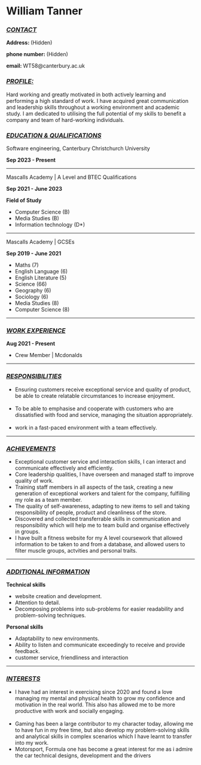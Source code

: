 <html><head><meta http-equiv="Content-Type" content="text/html; charset=windows-1252">
<link rel="stylesheet" href="./HTMLcv_files/cv.css">
</head>

<body>
<div class="font">
<div class="name">
<h1><b> William Tanner </b></h1>
</div>


<div class="CONTACT">
<div class="background">

 <h3> <b> <i> <u> CONTACT </u> </i> </b> </h3>
 </div>
  <p> <b> Address: </b> (Hidden) </p>
 <p> <b> phone number: </b> (Hidden) </p>
 <p> <b> email: </b> WT58@canterbury.ac.uk </p>

</div>
<div class="profile">
<div class="background">
<h3> <b> <i> <u> PROFILE: </u></i></b></h3>
</div>
<p> Hard working and greatly motivated in both actively learning and performing a high standard of work.  I have acquired great communication
 and leadership skills throughout a working environment and academic study.
 I am dedicated to utilising the full potential of my skills to benefit
 a company and team of hard-working individuals.</p></div>
 
 <div class="Education">
 <div class="background">
 <h3> <b> <i><u> EDUCATION &amp; QUALIFICATIONS</u> </i> </b> </h3>
 </div>
 <p> Software engineering, Canterbury Christchurch University </p>
 </div>
 <div class="right" style="top: 375px;">
 <p> <b> Sep 2023 - Present </b> </p>
 </div>
 <hr>
 <p> Mascalls Academy | A Level and BTEC Qualifications </p>
 <div class="right" style="top:530px;">
 <p> <b> Sep 2021 - June 2023 </b> </p>
 </div>

 <p> <b> Field of Study </b> </p>
 <ul> 
 <li> Computer Science (B) </li>
 <li> Media Studies (B) </li>
 <li> Information technology (D*) </li>
 </ul>
 <hr>
 <p> Mascalls Academy | GCSEs </p><div>
 <div class="right" style="top: 750px;">
 <p> <b> Sep 2019 - June 2021 </b> </p>
 </div>
 <ul>
	<li>Maths (7)</li>
	<li>English Language (6)</li>
	<li>English Literature (5)</li>
	<li>Science (66)</li>
	<li>Geography (6)</li>
	<li>Sociology (6)</li>
	<li>Media Studies (8)</li>
	<li>Computer Science (8) </li>
</ul>
<hr>

<div class="WORK EXPERIENCE">
<div class="background">
 <h3> <b> <i><u> WORK EXPERIENCE</u> </i> </b> </h3>
 </div></div>
 <div class="right" style="top: 843px;">
 <p> <b> Aug 2021 - Present </b> </p>
 </div></div>
 <div class="colour">
 <ul>
 <li> Crew Member | Mcdonalds </li>
 </ul>
 </div>
 <hr>
 
 <div class="RESPONSIBILITIES">
 <div class="background">
 <h3> <b> <i><u> RESPONSIBILITIES</u> </i> </b> </h3>
 </div></div>
 <ul>
 <li> Ensuring customers receive exceptional service and quality of product, be able to create relatable circumstances to increase enjoyment. </li><br>
 <li> To be able to emphasise and cooperate with customers who are dissatisfied with food and service, managing the situation appropriately.</li><br>
 <li> work in a fast-paced environment with a team effectively. </li>
</ul>
<hr>
 
 <div class="ACHIEVEMENTS">
 <div class="background">
 <h3> <b> <i><u> ACHIEVEMENTS</u> </i> </b> </h3>
 </div></div>
 <ul> 
<li> Exceptional customer service and interaction skills, I can interact and communicate effectively and efficiently. </li>
<li> Core leadership qualities, I have overseen and managed staff to improve quality of work. </li>
<li> Training staff members in all aspects of the task, creating a new generation of exceptional workers and talent for the company,
     fulfilling my role as a team member.</li>
<li> The quality of self-awareness, adapting to new items to sell and taking responsibility of people, product and cleanliness of the store.</li>
<li> Discovered and collected transferrable skills in communication and responsibility which will help me to team build and organise effectively in groups.</li>
<li> I have built a fitness website for my A level coursework that allowed information to be taken to and from a database, and allowed users to filter muscle groups, actvities and personal traits. </li>
 </ul>
 <hr>
 
 <div class="ADDITIONALINFO">
 <div class="background">
 <h3> <b> <i><u> ADDITIONAL INFORMATION</u> </i> </b> </h3>
 </div></div>
 <p> <b> Technical skills </b> </p>
 <ul> 
 <li> website creation and development. </li>
 <li>Attention to detail. </li>
 <li>	Decomposing problems into sub-problems for easier readability and problem-solving techniques. </li>
</ul>
<p> <b> Personal skills </b> </p>
<ul>
<li> Adaptability to new environments.</li>
<li> Ability to listen and communicate exceedingly to receive and provide feedback. </li>
<li> customer service, friendliness and interaction </li>
</ul>
<hr>
 
 <div class="INTERESTS">
 <div class="background">
 <h3> <b> <i><u> INTERESTS</u> </i> </b> </h3>
 </div></div>
 <ul>
 <li> I have had an interest in exercising since 2020 and found a love managing my mental and physical health
      to grow my confidence and motivation in the real world. This also has allowed me to be more productive with work and socially engaging. </li><br>
 <li> Gaming has been a large contributor to my character today, allowing me to have fun in my free time, but also develop my problem-solving skills
      and analytical skills in complex scenarios which I have learnt to transfer into my work. </li>
<li> Motorsport, Formula one has become a great interest for me as i admire the car technical designs, development and the drivers </li>
</ul>
 </div>
 
 
</body></html>

